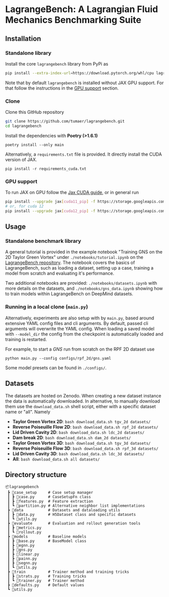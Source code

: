 # LagrangeBench: A Lagrangian Fluid Mechanics Benchmarking Suite

## Installation
### Standalone library
Install the core `lagrangebench` library from PyPi as
```bash
pip install --extra-index-url=https://download.pytorch.org/whl/cpu lagrangebench
```

Note that by default `lagrangebench` is installed without JAX GPU support. For that follow the instructions in the [GPU support](#gpu-support) section.

### Clone
Clone this GitHub repository
```bash
git clone https://github.com/tumaer/lagrangebench.git
cd lagrangebench
```

Install the dependencies with __Poetry (>1.6.1)__
```
poetry install --only main
```

Alternatively, a `requirements.txt` file is provided. It directly install the CUDA version of JAX.
```
pip install -r requirements_cuda.txt
```

### GPU support
To run JAX on GPU follow the [Jax CUDA guide](https://github.com/google/jax#pip-installation-gpu-cuda-installed-via-pip-easier), or in general run
```bash
pip install --upgrade jax[cuda11_pip] -f https://storage.googleapis.com/jax-releases/jax_cuda_releases.html
# or, for cuda 12
pip install --upgrade jax[cuda12_pip] -f https://storage.googleapis.com/jax-releases/jax_cuda_releases.html
```

## Usage
### Standalone benchmark library
A general tutorial is provided in the example notebook "Training GNS on the 2D Taylor Green Vortex" under `./notebooks/tutorial.ipynb` on the [LagrangeBench repository](https://github.com/tumaer/lagrangebench). The notebook covers the basics of LagrangeBench, such as loading a dataset, setting up a case, training a model from scratch and evaluating it's performance.

Two additional notebooks are provided: `./notebooks/datasets.ipynb` with more details on the datasets, and `./notebooks/gns_data.ipynb` showing how to train models within LagrangeBench on DeepMind datasets.

### Running in a local clone (`main.py`)
Alternatively, experiments are also setup with by `main.py`, based around extensive YAML config files and cli arguments. By default, passed cli arguments will overwrite the YAML config. When loading a saved model with `--model_dir` the config from the checkpoint is automatically loaded and training is restarted.

For example, to start a _GNS_ run from scratch on the RPF 2D dataset use
```
python main.py --config configs/rpf_2d/gns.yaml
```

Some model presets can be found in `./configs/`.


## Datasets
The datasets are hosted on Zenodo. When creating a new dataset instance the data is automatically downloaded. In alternative, to manually download them use the `download_data.sh` shell script, either with a specific dataset name or "all". Namely
- __Taylor Green Vortex 2D__: `bash download_data.sh tgv_2d datasets/`
- __Reverse Poiseuille Flow 2D__: `bash download_data.sh rpf_2d datasets/`
- __Lid Driven Cavity 2D__: `bash download_data.sh ldc_2d datasets/`
- __Dam break 2D__: `bash download_data.sh dam_2d datasets/`
- __Taylor Green Vortex 3D__: `bash download_data.sh tgv_3d datasets/`
- __Reverse Poiseuille Flow 3D__: `bash download_data.sh rpf_3d datasets/`
- __Lid Driven Cavity 3D__: `bash download_data.sh ldc_3d datasets/`
- __All__: `bash download_data.sh all datasets/`


## Directory structure
```
📦lagrangebench
 ┣ 📂case_setup     # Case setup manager
 ┃ ┣ 📜case.py      # CaseSetupFn class
 ┃ ┣ 📜features.py  # Feature extraction
 ┃ ┗ 📜partition.py # Alternative neighbor list implementations
 ┣ 📂data           # Datasets and dataloading utils
 ┃ ┣ 📜data.py      # H5Dataset class and specific datasets
 ┃ ┗ 📜utils.py
 ┣ 📂evaluate       # Evaluation and rollout generation tools
 ┃ ┣ 📜metrics.py
 ┃ ┗ 📜rollout.py
 ┣ 📂models         # Baseline models
 ┃ ┣ 📜base.py      # BaseModel class
 ┃ ┣ 📜egnn.py
 ┃ ┣ 📜gns.py
 ┃ ┣ 📜linear.py
 ┃ ┣ 📜painn.py
 ┃ ┣ 📜segnn.py
 ┃ ┗ 📜utils.py
 ┣ 📂train          # Trainer method and training tricks
 ┃ ┣ 📜strats.py    # Training tricks
 ┃ ┗ 📜trainer.py   # Trainer method
 ┣ 📜defaults.py    # Default values
 ┗ 📜utils.py
```
